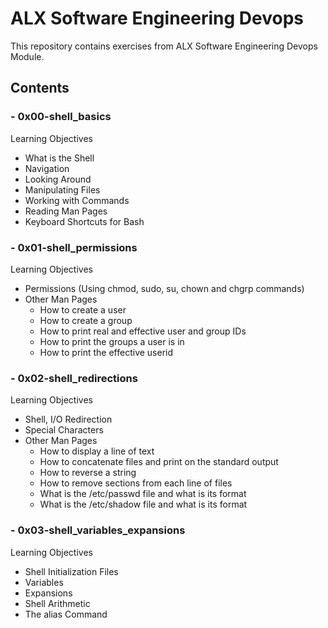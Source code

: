 # ALX Software Engineering Devops

This repository contains exercises from ALX Software Engineering Devops Module.

## Contents
### - 0x00-shell_basics 
Learning Objectives
- What is the Shell
- Navigation 
- Looking Around
- Manipulating Files
- Working with Commands
- Reading Man Pages
- Keyboard Shortcuts for Bash
### - 0x01-shell_permissions  
Learning Objectives 
- Permissions (Using chmod, sudo, su, chown and chgrp commands)
- Other Man Pages
	- How to create a user
	- How to create a group
	- How to print real and effective user and group IDs
	- How to print the groups a user is in
	- How to print the effective userid
### - 0x02-shell_redirections
Learning Objectives
- Shell, I/O Redirection
- Special Characters
- Other Man Pages
	- How to display a line of text
	- How to concatenate files and print on the standard output
	- How to reverse a string
	- How to remove sections from each line of files
	- What is the /etc/passwd file and what is its format
	- What is the /etc/shadow file and what is its format
### - 0x03-shell_variables_expansions
Learning Objectives
- Shell Initialization Files
- Variables
- Expansions
- Shell Arithmetic
- The alias Command

